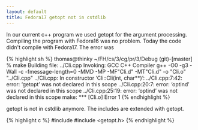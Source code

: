 ```yaml
---
layout: default
title: Fedora17 getopt not in cstdlib
---
```


In our current c++ program we used getopt for the argument processing. Compiling the program with Fedora16 was no problem. Today the code didn't compile with Fedora17. The error was

{% highlight sh %}
thomas@thinky ~/FH/cs/3/cg/pr/3/Debug (git)-[master] % make
Building file: ../Cli.cpp
Invoking: GCC C++ Compiler
g++ -O0 -g3 -Wall -c -fmessage-length=0 -MMD -MP -MF"Cli.d" -MT"Cli.d" -o "Cli.o" "../Cli.cpp"
../Cli.cpp: In constructor ‘Cli::Cli(int, char**)’:
../Cli.cpp:7:42: error: ‘getopt’ was not declared in this scope
../Cli.cpp:20:7: error: ‘optind’ was not declared in this scope
../Cli.cpp:25:19: error: ‘optind’ was not declared in this scope
make: *** [Cli.o] Error 1
{% endhighlight %}

getopt is not in cstdlib anymore. The includes are extended with getopt.

{% highlight c %}
#include <cstdlib>
#include <getopt.h>
{% endhighlight %}
